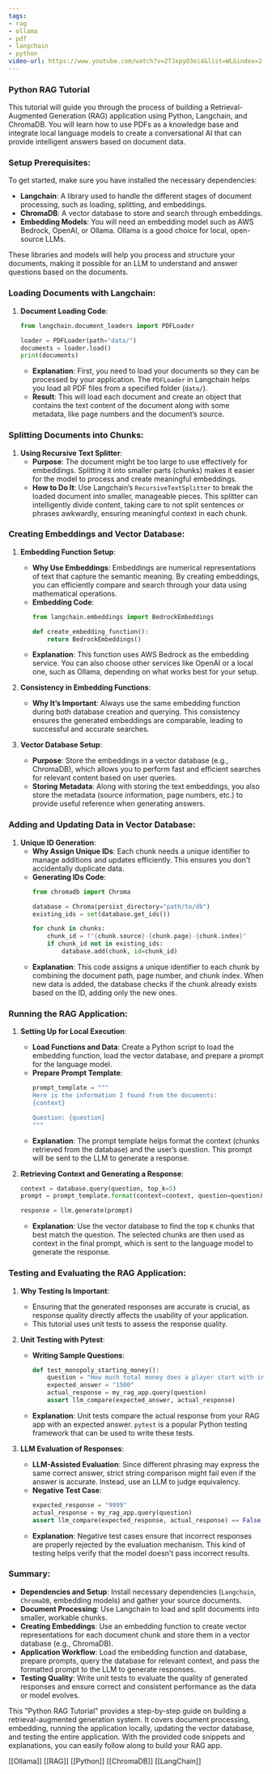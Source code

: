 ```yaml
---
tags:
- rag
- ollama
- pdf
- langchain
- python
video-url: https://www.youtube.com/watch?v=2TJxpyO3ei4&list=WL&index=2
---
```


### Python RAG Tutorial

This tutorial will guide you through the process of building a Retrieval-Augmented Generation (RAG) application using Python, Langchain, and ChromaDB. You will learn how to use PDFs as a knowledge base and integrate local language models to create a conversational AI that can provide intelligent answers based on document data.

### Setup Prerequisites:

To get started, make sure you have installed the necessary dependencies:

- **Langchain**: A library used to handle the different stages of document processing, such as loading, splitting, and embeddings.
- **ChromaDB**: A vector database to store and search through embeddings.
- **Embedding Models**: You will need an embedding model such as AWS Bedrock, OpenAI, or Ollama. Ollama is a good choice for local, open-source LLMs.

These libraries and models will help you process and structure your documents, making it possible for an LLM to understand and answer questions based on the documents.

### Loading Documents with Langchain:

1. **Document Loading Code**:
   ```python
   from langchain.document_loaders import PDFLoader
   
   loader = PDFLoader(path="data/")
   documents = loader.load()
   print(documents)
   ```
   - **Explanation**: First, you need to load your documents so they can be processed by your application. The `PDFLoader` in Langchain helps you load all PDF files from a specified folder (`data/`).
   - **Result**: This will load each document and create an object that contains the text content of the document along with some metadata, like page numbers and the document’s source.

### Splitting Documents into Chunks:

1. **Using Recursive Text Splitter**:
   - **Purpose**: The document might be too large to use effectively for embeddings. Splitting it into smaller parts (chunks) makes it easier for the model to process and create meaningful embeddings.
   - **How to Do It**: Use Langchain’s `RecursiveTextSplitter` to break the loaded document into smaller, manageable pieces. This splitter can intelligently divide content, taking care to not split sentences or phrases awkwardly, ensuring meaningful context in each chunk.

### Creating Embeddings and Vector Database:

1. **Embedding Function Setup**:
   - **Why Use Embeddings**: Embeddings are numerical representations of text that capture the semantic meaning. By creating embeddings, you can efficiently compare and search through your data using mathematical operations.
   - **Embedding Code**:
     ```python
     from langchain.embeddings import BedrockEmbeddings

     def create_embedding_function():
         return BedrockEmbeddings()
     ```
   - **Explanation**: This function uses AWS Bedrock as the embedding service. You can also choose other services like OpenAI or a local one, such as Ollama, depending on what works best for your setup.

2. **Consistency in Embedding Functions**:
   - **Why It’s Important**: Always use the same embedding function during both database creation and querying. This consistency ensures the generated embeddings are comparable, leading to successful and accurate searches.

3. **Vector Database Setup**:
   - **Purpose**: Store the embeddings in a vector database (e.g., ChromaDB), which allows you to perform fast and efficient searches for relevant content based on user queries.
   - **Storing Metadata**: Along with storing the text embeddings, you also store the metadata (source information, page numbers, etc.) to provide useful reference when generating answers.

### Adding and Updating Data in Vector Database:

1. **Unique ID Generation**:
   - **Why Assign Unique IDs**: Each chunk needs a unique identifier to manage additions and updates efficiently. This ensures you don't accidentally duplicate data.
   - **Generating IDs Code**:
     ```python
     from chromadb import Chroma

     database = Chroma(persist_directory="path/to/db")
     existing_ids = set(database.get_ids())

     for chunk in chunks:
         chunk_id = f"{chunk.source}-{chunk.page}-{chunk.index}"
         if chunk_id not in existing_ids:
             database.add(chunk, id=chunk_id)
     ```
   - **Explanation**: This code assigns a unique identifier to each chunk by combining the document path, page number, and chunk index. When new data is added, the database checks if the chunk already exists based on the ID, adding only the new ones.

### Running the RAG Application:

1. **Setting Up for Local Execution**:
   - **Load Functions and Data**: Create a Python script to load the embedding function, load the vector database, and prepare a prompt for the language model.
   - **Prepare Prompt Template**:
     ```python
     prompt_template = """
     Here is the information I found from the documents:
     {context}
     
     Question: {question}
     """
     ```
   - **Explanation**: The prompt template helps format the context (chunks retrieved from the database) and the user’s question. This prompt will be sent to the LLM to generate a response.

2. **Retrieving Context and Generating a Response**:
   ```python
   context = database.query(question, top_k=5)
   prompt = prompt_template.format(context=context, question=question)

   response = llm.generate(prompt)
   ```
   - **Explanation**: Use the vector database to find the top `K` chunks that best match the question. The selected chunks are then used as context in the final prompt, which is sent to the language model to generate the response.

### Testing and Evaluating the RAG Application:

1. **Why Testing Is Important**:
   - Ensuring that the generated responses are accurate is crucial, as response quality directly affects the usability of your application.
   - This tutorial uses unit tests to assess the response quality.

2. **Unit Testing with Pytest**:
   - **Writing Sample Questions**:
     ```python
     def test_monopoly_starting_money():
         question = "How much total money does a player start with in Monopoly?"
         expected_answer = "1500"
         actual_response = my_rag_app.query(question)
         assert llm_compare(expected_answer, actual_response)
     ```
   - **Explanation**: Unit tests compare the actual response from your RAG app with an expected answer. `pytest` is a popular Python testing framework that can be used to write these tests.

3. **LLM Evaluation of Responses**:
   - **LLM-Assisted Evaluation**: Since different phrasing may express the same correct answer, strict string comparison might fail even if the answer is accurate. Instead, use an LLM to judge equivalency.
   - **Negative Test Case**:
     ```python
     expected_response = "9999"
     actual_response = my_rag_app.query(question)
     assert llm_compare(expected_response, actual_response) == False
     ```
   - **Explanation**: Negative test cases ensure that incorrect responses are properly rejected by the evaluation mechanism. This kind of testing helps verify that the model doesn't pass incorrect results.

### Summary:

- **Dependencies and Setup**: Install necessary dependencies (`Langchain`, `ChromaDB`, embedding models) and gather your source documents.
- **Document Processing**: Use Langchain to load and split documents into smaller, workable chunks.
- **Creating Embeddings**: Use an embedding function to create vector representations for each document chunk and store them in a vector database (e.g., ChromaDB).
- **Application Workflow**: Load the embedding function and database, prepare prompts, query the database for relevant context, and pass the formatted prompt to the LLM to generate responses.
- **Testing Quality**: Write unit tests to evaluate the quality of generated responses and ensure correct and consistent performance as the data or model evolves.

This "Python RAG Tutorial" provides a step-by-step guide on building a retrieval-augmented generation system. It covers document processing, embedding, running the application locally, updating the vector database, and testing the entire application. With the provided code snippets and explanations, you can easily follow along to build your RAG app.

[[Ollama]]  [[RAG]]  [[Python]]  [[ChromaDB]]  [[LangChain]]